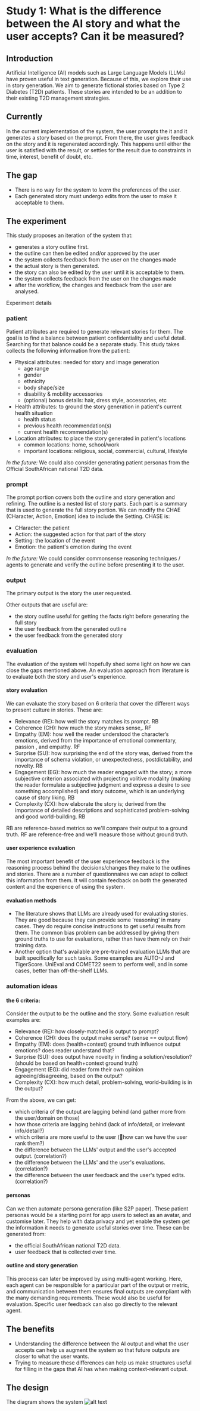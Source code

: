 # Study 1: What is the difference between the AI story and what the user accepts? Can it be measured?

## Introduction
Artificial Intelligence (AI) models such as Large Language Models (LLMs) have proven useful in text generation. Because of this, we explore their use in story generation. We aim to generate fictional stories based on Type 2 Diabetes (T2D) patients. These stories are intended to be an addition to their existing T2D management strategies.

## Currently
In the current implementation of the system, the user prompts the it and it generates a story based on the prompt. From there, the user gives feedback on the story and it is regenerated accordingly. This happens until either the user is satisfied with the result, or settles for the result due to constraints in time, interest, benefit of doubt, etc.

## The gap
- There is no way for the system to *learn* the preferences of the user.
- Each generated story must undergo edits from the user to make it acceptable to them.

## The experiment
This study proposes an iteration of the system that:
- generates a story outline first.
- the outline can then be edited and/or approved by the user
- the system collects feedback from the user on the changes made
- the actual story is then generated.
- the story can also be edited by the user until it is acceptable to them.
- the system collects feedback from the user on the changes made
- after the workflow, the changes and feedback from the user are analysed.

Experiment details
### patient
Patient attributes are required to generate relevant stories for them. The goal is to find a balance between patient confidentiality and useful detail. Searching for that balance could be a separate study. This study takes collects the following information from the patient:
- Physical attributes: needed for story and image generation
    - age range
    - gender
    - ethnicity
    - body shape/size
    - disability & mobility accessories
    - (optional) bonus details: hair, dress style, accessories, etc
- Health attributes: to ground the story generation in patient's current health situation
    - health status
    - previous health recommendation(s)
    - current health recommendation(s)
- Location attributes: to place the story generated in patient's locations
    - common locations: home, school/work
    - important locations: religious, social, commercial, cultural, lifestyle

*In the future:* We could also consider generating patient personas from the Official SouthAfrican national T2D data.

### prompt
The prompt portion covers both the outline and story generation and refining. The outline is a nested list of story parts. Each part is a summary that is used to generate the full story portion. We can modify the CHAE (CHaracter, Action, Emotion) idea to include the Setting. CHASE is:
- CHaracter: the patient
- Action: the suggested action for that part of the story
- Setting: the location of the event
- Emotion: the patient's emotion during the event

*In the future:* We could consider commonsense reasoning techniques / agents to generate and verify the outline before presenting it to the user.

### output
The primary output is the story the user requested.

Other outputs that are useful are:
- the story outline useful for getting the facts right before generating the full story
- the user feedback from the generated outline
- the user feedback from the generated story

### evaluation
The evaluation of the system will hopefully shed some light on how we can close the gaps mentioned above. An evaluation approach from literature is to evaluate both the story and user's experience. 
#### story evaluation
We can evaluate the story based on 6 criteria that cover the different ways to present culture in stories. These are:
- Relevance (RE): how well the story matches its prompt. RB
- Coherence (CH): how much the story makes sense,. RF
- Empathy (EM): how well the reader understood the character’s emotions, derived from the importance of emotional commentary, passion , and empathy. RF
- Surprise (SU): how surprising the end of the story was, derived from the importance of schema violation, or unexpectedness, postdictability, and novelty. RB
- Engagement (EG): how much the reader engaged with the story; a more subjective criterion associated with projecting volitive modality (making the reader formulate a subjective judgment and express a desire to see something accomplished) and story outcome, which is an underlying cause of story liking. RB
- Complexity (CX): how elaborate the story is; derived from the importance of detailed descriptions and sophisticated problem-solving and good world-building. RB

RB are reference-based metrics so we'll compare their output to a ground truth. RF are reference-free and we'll measure those without ground truth. 
#### user experience evaluation
The most important benefit of the user experience feedback is the reasoning process behind the decisions/changes they make to the outlines and stories. There are a number of questionnaires we can adapt to collect this information from them. It will contain feedback on both the generated content and the experience of using the system. 
#### evaluation methods 
- The literature shows that LLMs are already used for evaluating stories. They are good because they can provide some 'reasoning' in many cases. They do require concise instructions to get useful results from them. The common bias problem can be addressed by giving them ground truths to use for evaluations, rather than have them rely on their training data.
- Another option that's available are pre-trained evaluation LLMs that are built specifically for such tasks. Some examples are AUTO-J and TigerScore. UniEval and COMET22 seem to perform well, and in some cases, better than off-the-shelf LLMs.

### automation ideas
#### the 6 criteria:
Consider the output to be the outline and the story. Some evaluation result examples are:
- Relevance (RE): how closely-matched is output to prompt?
- Coherence (CH): does the output make sense? (sense == output flow)
- Empathy (EM): does (health+context) ground truth influence output emotions? does reader understand that?
- Surprise (SU): does output have novelty in finding a solution/resolution? (should be based on health+context ground truth)
- Engagement (EG): did reader form their own opinion agreeing/disagreeing, based on the output?
- Complexity (CX): how much detail, problem-solving, world-building is in the output?

From the above, we can get:
- which criteria of the output are lagging behind (and gather more from the user/domain on those)
- how those criteria are lagging behind (lack of info/detail, or irrelevant info/detail?)
- which criteria are more useful to the user (🤔how can we have the user rank them?)
- the difference between the LLMs' output and the user's accepted output. (correlation?)
- the difference between the LLMs' and the user's evaluations. (correlation?)
- the difference between the user feedback and the user's typed edits. (correlation?)

#### personas
Can we then automate persona generation (like S2P paper). These patient personas would be a starting point for app users to select as an avatar, and customise later. They help with data privacy and yet enable the system get the information it needs to generate useful stories over time. These can be generated from:
- the official SouthAfrican national T2D data.
- user feedback that is collected over time.

#### outline and story generation
This process can later be improved by using multi-agent working. Here, each agent can be responsible for a particular part of the output or metric, and communication between them ensures final outputs are compliant with the many demanding requirements. These would also be useful for evaluation. Specific user feedback can also go directly to the relevant agent.  

## The benefits
- Understanding the difference between the AI output and what the user accepts can help us augment the system so that future outputs are closer to what the user wants. 
- Trying to measure these differences can help us make structures useful for filling in the gaps that AI has when making context-relevant output.

## The design
The diagram shows the system 
![alt text](image-1.png)